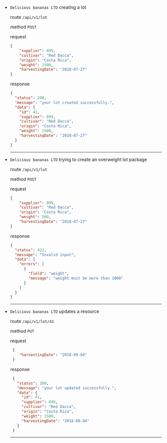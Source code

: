 * `Delicious bananas LTD` creating a lot

    route ```/api/v1/lot```
    
    method ```POST```
    
    request
    ```json 
    {
        "supplier": 899,
        "cultivar": "Red Dacca",
        "origin": "Costa Rica",
        "weight": 1500,
        "harvestingDate": "2018-07-27"
    }
    ```
    
    response
    ```json
    {
      "status": 200,
      "message": "your lot created successfully.",
      "data": {
        "id": 41,
        "supplier": 899,
        "cultivar": "Red Dacca",
        "origin": "Costa Rica",
        "weight": 1500,
        "harvestingDate": "2018-07-27"
      }
    }
    ```
  <hr>
* `Delicious bananas LTD` trying to create an overweight lot package
  
  route ```/api/v1/lot```
  
  method ```POST```
  
  request
  ```json 
  {
      "supplier": 899,
      "cultivar": "Red Dacca",
      "origin": "Costa Rica",
      "weight": 500,
      "harvestingDate": "2018-07-27"
  }
  ```
  
  response
  ```json
  {
    "status": 422,
    "message": "Invalid input",
    "data": {
      "errors": [
        {
          "field": "weight",
          "message": "weight must be more than 1000"
        }
      ]
    }
  }
  ```
  <hr>
 * `Delicious bananas LTD` updates a resource
 
   route ```/api/v1/lot/41```
   
   method ```PUT```
   
   request
   ```json
    {
       "harvestingDate": "2018-09-04"
    }
   ```
   
   response
   ```json
    {
      "status": 200,
      "message": "your lot updated successfully.",
      "data": {
        "id": 41,
        "supplier": 899,
        "cultivar": "Red Dacca",
        "origin": "Costa Rica",
        "weight": 1500,
        "harvestingDate": "2018-09-04"
      }
    }
   ```
   <hr>
   
   
	